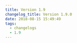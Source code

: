 ```yaml
---
title: Version 1.9
changelog_title: Version 1.9.0
date: 2018-08-15 15:49:49
tags:
  - changelogs
  - 1.9
---
```


<script src="https://gist.github.com/spinnaker-release/942a9ed21d2555ae15b82a036a140e3a.js"/>
